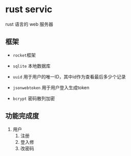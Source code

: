 # rust servic

rust 语言的 web 服务器

## 框架

- `rocket`框架

- `sqlite`
  本地数据库

- `uuid`
  用于用户的唯一ID，其中id作为查看最后多少个记录

- `jsonwebtoken`
  用于用户登入生成token

- `bcrypt`
  密码散列加密

## 功能完成度

1. 用户
    1. 注册
    2. 登入修
    3. 改密码